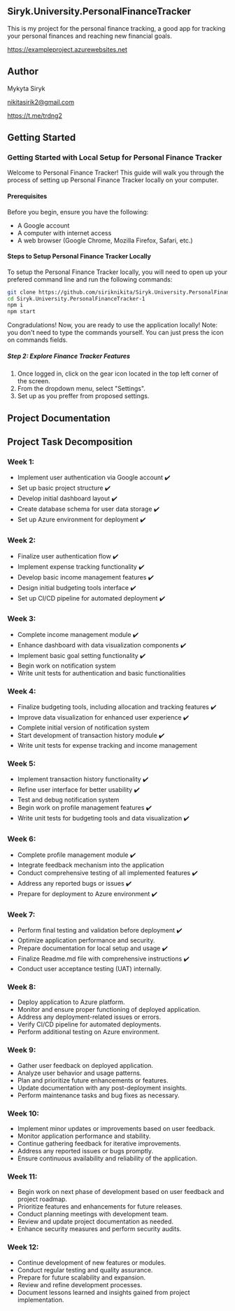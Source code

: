 ## Siryk.University.PersonalFinanceTracker
This is my project for the personal finance tracking, a good app for tracking your personal finances and reaching new financial goals.

https://exampleproject.azurewebsites.net

## Author
Mykyta Siryk

nikitasirik2@gmail.com

https://t.me/trdng2

## Getting Started
### Getting Started with Local Setup for Personal Finance Tracker
Welcome to Personal Finance Tracker! This guide will walk you through the process of setting up Personal Finance Tracker locally on your computer.
#### Prerequisites
Before you begin, ensure you have the following:
- A Google account
- A computer with internet access
- A web browser (Google Chrome, Mozilla Firefox, Safari, etc.)
#### Steps to Setup Personal Finance Tracker Locally
To setup the Personal Finance Tracker locally, you will need to open up your prefered command line and run the following commands:
```sh
git clone https://github.com/siriknikita/Siryk.University.PersonalFinanceTracker-1.git
cd Siryk.University.PersonalFinanceTracker-1
npm i
npm start
```
Congradulations! Now, you are ready to use the application locally!
Note: you don't need to type the commands yourself. You can just press the icon on commands fields.

##### Step 2: Explore Finance Tracker Features

1. Once logged in, click on the gear icon located in the top left corner of the screen.
2. From the dropdown menu, select "Settings".
3. Set up as you preffer from proposed settings.

## Project Documentation


## Project Task Decomposition


### Week 1:
- Implement user authentication via Google account ✔️
- Set up basic project structure ✔️
- Develop initial dashboard layout ✔️
- Create database schema for user data storage ✔️
- Set up Azure environment for deployment ✔️

### Week 2:
- Finalize user authentication flow ✔️
- Implement expense tracking functionality ✔️
- Develop basic income management features ✔️
- Design initial budgeting tools interface ✔️
- Set up CI/CD pipeline for automated deployment ✔️

### Week 3:
- Complete income management module ✔️
- Enhance dashboard with data visualization components ✔️
- Implement basic goal setting functionality ✔️
- Begin work on notification system 
- Write unit tests for authentication and basic functionalities 

### Week 4:
- Finalize budgeting tools, including allocation and tracking features ✔️
- Improve data visualization for enhanced user experience ✔️
- Complete initial version of notification system 
- Start development of transaction history module️ ✔️
- Write unit tests for expense tracking and income management ️️

### Week 5:
- Implement transaction history functionality ️️️️️️✔️
- Refine user interface for better usability ✔️
- Test and debug notification system 
- Begin work on profile management features ✔️
- Write unit tests for budgeting tools and data visualization ✔️

### Week 6:
- Complete profile management module ✔️
- Integrate feedback mechanism into the application 
- Conduct comprehensive testing of all implemented features ✔️
- Address any reported bugs or issues ✔️
- Prepare for deployment to Azure environment ✔️

### Week 7:
- Perform final testing and validation before deployment ️️️️️✔️
- Optimize application performance and security.
- Prepare documentation for local setup and usage ✔️
- Finalize Readme.md file with comprehensive instructions ✔️
- Conduct user acceptance testing (UAT) internally.

### Week 8:
- Deploy application to Azure platform.
- Monitor and ensure proper functioning of deployed application.
- Address any deployment-related issues or errors.
- Verify CI/CD pipeline for automated deployments.
- Perform additional testing on Azure environment.

### Week 9:
- Gather user feedback on deployed application.
- Analyze user behavior and usage patterns.
- Plan and prioritize future enhancements or features.
- Update documentation with any post-deployment insights.
- Perform maintenance tasks and bug fixes as necessary.

### Week 10:
- Implement minor updates or improvements based on user feedback.
- Monitor application performance and stability.
- Continue gathering feedback for iterative improvements.
- Address any reported issues or bugs promptly.
- Ensure continuous availability and reliability of the application.

### Week 11:
- Begin work on next phase of development based on user feedback and project roadmap.
- Prioritize features and enhancements for future releases.
- Conduct planning meetings with development team.
- Review and update project documentation as needed.
- Enhance security measures and perform security audits.

### Week 12:
- Continue development of new features or modules.
- Conduct regular testing and quality assurance.
- Prepare for future scalability and expansion.
- Review and refine development processes.
- Document lessons learned and insights gained from project implementation.
